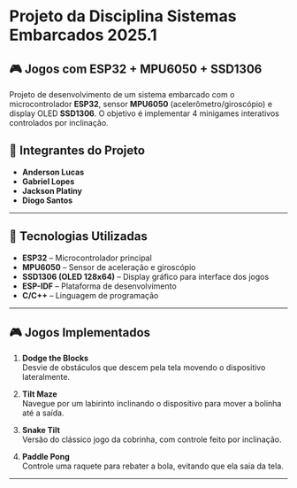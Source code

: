 # Projeto da Disciplina Sistemas Embarcados 2025.1

## 🎮 Jogos com ESP32 + MPU6050 + SSD1306

Projeto de desenvolvimento de um sistema embarcado com o microcontrolador **ESP32**, sensor **MPU6050** (acelerômetro/giroscópio) e display OLED **SSD1306**. O objetivo é implementar 4 minigames interativos controlados por inclinação.

## 👥 Integrantes do Projeto

- **Anderson Lucas**
- **Gabriel Lopes**
- **Jackson Platiny**
- **Diogo Santos**

---

## 🧠 Tecnologias Utilizadas

- **ESP32** – Microcontrolador principal
- **MPU6050** – Sensor de aceleração e giroscópio
- **SSD1306 (OLED 128x64)** – Display gráfico para interface dos jogos
- **ESP-IDF** – Plataforma de desenvolvimento
- **C/C++** – Linguagem de programação

---

## 🎮 Jogos Implementados

1. **Dodge the Blocks**  
   Desvie de obstáculos que descem pela tela movendo o dispositivo lateralmente.

2. **Tilt Maze**  
   Navegue por um labirinto inclinando o dispositivo para mover a bolinha até a saída.

3. **Snake Tilt**  
   Versão do clássico jogo da cobrinha, com controle feito por inclinação.

4. **Paddle Pong**  
   Controle uma raquete para rebater a bola, evitando que ela saia da tela.

---

